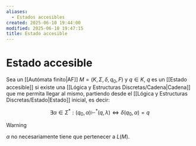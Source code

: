 ```yaml
---
aliases:
  - Estados accesibles
created: 2025-06-10 19:44:00
modified: 2025-06-10 19:47:15
title: Estado accesible
---
```


# Estado accesible

Sea un [[Autómata finito|AF]] $M = \left( K, \Sigma, \delta, q_0, F \right)$ y $q \in K$, $q$ es un [[Estado accesible]] si existe una [[Lógica y Estructuras Discretas/Cadena|Cadena]] que me permita llegar al mismo, partiendo desde el [[Lógica y Estructuras Discretas/Estado|Estado]] inicial, es decir:

$$
\exists \alpha \in \Sigma^*:
\left( q_0, \alpha \right) \vdash^* \left( q, \lambda \right)
\Leftrightarrow
\delta \left( q_0, \alpha \right) = q
$$

> [!warning]
> $\alpha$ no necesariamente tiene que pertenecer a $L \left( M \right)$.
